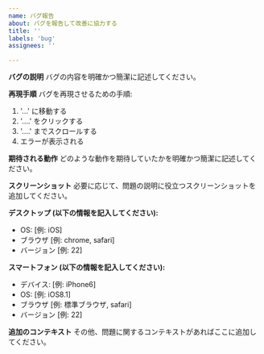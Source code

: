 ```yaml
---
name: バグ報告
about: バグを報告して改善に協力する
title: ''
labels: 'bug'
assignees: ''

---
```


**バグの説明**
バグの内容を明確かつ簡潔に記述してください。

**再現手順**
バグを再現させるための手順:
1. '...' に移動する
2. '....' をクリックする
3. '....' までスクロールする
4. エラーが表示される

**期待される動作**
どのような動作を期待していたかを明確かつ簡潔に記述してください。

**スクリーンショット**
必要に応じて、問題の説明に役立つスクリーンショットを追加してください。

**デスクトップ (以下の情報を記入してください):**
 - OS: [例: iOS]
 - ブラウザ [例: chrome, safari]
 - バージョン [例: 22]

**スマートフォン (以下の情報を記入してください):**
 - デバイス: [例: iPhone6]
 - OS: [例: iOS8.1]
 - ブラウザ [例: 標準ブラウザ, safari]
 - バージョン [例: 22]

**追加のコンテキスト**
その他、問題に関するコンテキストがあればここに追加してください。

